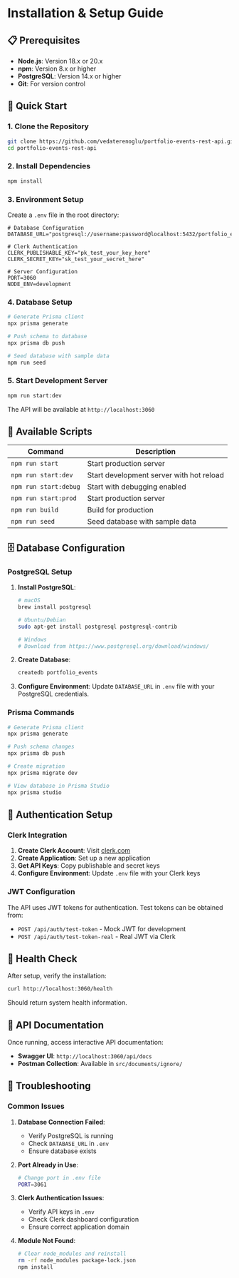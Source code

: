 # Installation & Setup Guide

## 📋 Prerequisites

- **Node.js**: Version 18.x or 20.x
- **npm**: Version 8.x or higher
- **PostgreSQL**: Version 14.x or higher
- **Git**: For version control

## 🚀 Quick Start

### 1. Clone the Repository

```bash
git clone https://github.com/vedaterenoglu/portfolio-events-rest-api.git
cd portfolio-events-rest-api
```

### 2. Install Dependencies

```bash
npm install
```

### 3. Environment Setup

Create a `.env` file in the root directory:

```env
# Database Configuration
DATABASE_URL="postgresql://username:password@localhost:5432/portfolio_events"

# Clerk Authentication
CLERK_PUBLISHABLE_KEY="pk_test_your_key_here"
CLERK_SECRET_KEY="sk_test_your_secret_here"

# Server Configuration
PORT=3060
NODE_ENV=development
```

### 4. Database Setup

```bash
# Generate Prisma client
npx prisma generate

# Push schema to database
npx prisma db push

# Seed database with sample data
npm run seed
```

### 5. Start Development Server

```bash
npm run start:dev
```

The API will be available at `http://localhost:3060`

## 🔧 Available Scripts

| Command | Description |
|---------|-------------|
| `npm run start` | Start production server |
| `npm run start:dev` | Start development server with hot reload |
| `npm run start:debug` | Start with debugging enabled |
| `npm run start:prod` | Start production server |
| `npm run build` | Build for production |
| `npm run seed` | Seed database with sample data |

## 🗄️ Database Configuration

### PostgreSQL Setup

1. **Install PostgreSQL**:
   ```bash
   # macOS
   brew install postgresql
   
   # Ubuntu/Debian
   sudo apt-get install postgresql postgresql-contrib
   
   # Windows
   # Download from https://www.postgresql.org/download/windows/
   ```

2. **Create Database**:
   ```bash
   createdb portfolio_events
   ```

3. **Configure Environment**:
   Update `DATABASE_URL` in `.env` file with your PostgreSQL credentials.

### Prisma Commands

```bash
# Generate Prisma client
npx prisma generate

# Push schema changes
npx prisma db push

# Create migration
npx prisma migrate dev

# View database in Prisma Studio
npx prisma studio
```

## 🔐 Authentication Setup

### Clerk Integration

1. **Create Clerk Account**: Visit [clerk.com](https://clerk.com)
2. **Create Application**: Set up a new application
3. **Get API Keys**: Copy publishable and secret keys
4. **Configure Environment**: Update `.env` file with your Clerk keys

### JWT Configuration

The API uses JWT tokens for authentication. Test tokens can be obtained from:
- `POST /api/auth/test-token` - Mock JWT for development
- `POST /api/auth/test-token-real` - Real JWT via Clerk

## 🚦 Health Check

After setup, verify the installation:

```bash
curl http://localhost:3060/health
```

Should return system health information.

## 📱 API Documentation

Once running, access interactive API documentation:
- **Swagger UI**: `http://localhost:3060/api/docs`
- **Postman Collection**: Available in `src/documents/ignore/`

## 🐛 Troubleshooting

### Common Issues

1. **Database Connection Failed**:
   - Verify PostgreSQL is running
   - Check `DATABASE_URL` in `.env`
   - Ensure database exists

2. **Port Already in Use**:
   ```bash
   # Change port in .env file
   PORT=3061
   ```

3. **Clerk Authentication Issues**:
   - Verify API keys in `.env`
   - Check Clerk dashboard configuration
   - Ensure correct application domain

4. **Module Not Found**:
   ```bash
   # Clear node_modules and reinstall
   rm -rf node_modules package-lock.json
   npm install
   ```
